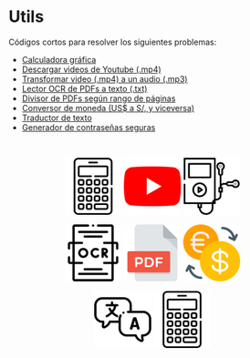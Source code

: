 # Utils
Códigos cortos para resolver los siguientes problemas:

* [Calculadora gráfica](https://github.com/mauricioalvaradoo/utils/blob/master/codes/graphic_calculator.py)
* [Descargar videos de Youtube (.mp4)](https://github.com/mauricioalvaradoo/utils/blob/master/codes/yt_download.py)
* [Transformar video (.mp4) a un audio (.mp3)](https://github.com/mauricioalvaradoo/utils/blob/master/codes/mp4_to_mp3.py)
* [Lector OCR de PDFs a texto (.txt)](https://github.com/mauricioalvaradoo/utils/blob/master/codes/pdf_to_text.py)
* [Divisor de PDFs según rango de páginas](https://github.com/mauricioalvaradoo/utils/blob/master/codes/split_pdfs.py)
* [Conversor de moneda (US$ a S/, y viceversa)](https://github.com/mauricioalvaradoo/utils/blob/master/codes/usd_to_pen.py)
* [Traductor de texto](https://github.com/mauricioalvaradoo/utils/blob/master/codes/translator.py)
* [Generador de contraseñas seguras](https://github.com/mauricioalvaradoo/utils/blob/master/codes/random_pwd.py)


</br>
<p align="center">
      <img src="figures/calculadora.png" width="100">
      <img src="figures/youtube.png" width="100">
      <img src="figures/mp3.png" width="100">
</p>
<p align="center">
      <img src="figures/ocr.png" width="100">
      <img src="figures/pdf.png" width="100">
      <img src="figures/exchange.png" width="100">
</p>
<p align="center">
      <img src="figures/translate.png" width="100">
      <img src="figures/calculadora.png" width="100">
</p>
</br>
